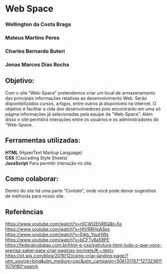 # Web Space  

### Wellington da Costa Braga 
### Mateus Martins Peres 
### Charles Bernardo Buteri  
### Jonas Marcos Dias Rocha    

## Objetivo:  

Com o site "Web-Space" pretendemos criar um local de armazenamento das principais informações relativas ao desenvolvimento Web. Serão  disponibilizados cursos, artigos, entre outros já disponíveis na internet. O objetivo é facilitar a vida dos desenvolvedores pois encontrarão em uma só página informações já selecionadas pela equipe da  "Web-Space". Além disso o site permitirá interações entre os usuários e os administradores do "Web-Space.  

## Ferramentas utilizadas:  

**HTML** (HyperText Markup Language)  
**CSS** (Cascading Style Sheets)  
**JavaScript** Para permitir interação no site.  

## Como colaborar:  

Dentro do site há uma parte "Contato", onde você pode deixar sugestões de melhoras para nosso site.  

## Referências  
 https://www.youtube.com/watch?v=r0CWl2EhR6Q&t=5s  
 https://www.youtube.com/watch?v=HtVRRHoASes  
 https://www.youtube.com/watch?v=Ejkb_YpuHWs  
 https://www.youtube.com/watch?v=bCFTv8a59PE  
 https://federalcubatao.com.br/html-e-css/estrutura-html-tudo-o-que-voce-precisa-saber-para-criar-paginas-incriveis/#:~:text=  
 https://pt.wix.com/blog/2019/12/como-criar-landing-page/?utm_source=bing&utm_medium=cpc&utm_campaign=506131767^1273236111079180^search  
 
